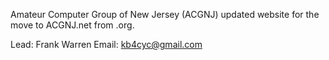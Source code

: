 Amateur Computer Group of New Jersey (ACGNJ) updated website for the move to ACGNJ.net from .org.

Lead: Frank Warren
Email: kb4cyc@gmail.com
